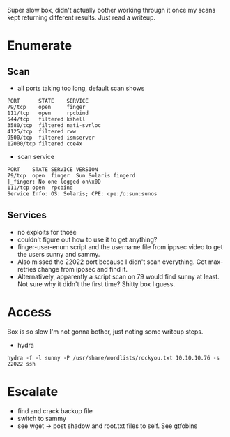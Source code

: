 Super slow box, didn't actually bother working through it once my scans kept returning different results. Just read a writeup. 
# Enumerate

## Scan

* all ports taking too long, default scan shows 

```
PORT      STATE    SERVICE
79/tcp    open     finger
111/tcp   open     rpcbind
544/tcp   filtered kshell
3580/tcp  filtered nati-svrloc
4125/tcp  filtered rww
9500/tcp  filtered ismserver
12000/tcp filtered cce4x
```

* scan service

```
PORT    STATE SERVICE VERSION
79/tcp  open  finger  Sun Solaris fingerd
|_finger: No one logged on\x0D
111/tcp open  rpcbind
Service Info: OS: Solaris; CPE: cpe:/o:sun:sunos
```

## Services

* no exploits for those 
* couldn't figure out how to use it to get anything? 
* finger-user-enum script and the username file from ippsec video to get the users sunny and sammy. 
* Also missed the 22022 port because I didn't scan everything. Got max-retries change from ippsec and find it. 
* Alternatively, apparently a script scan on 79 would find sunny at least. Not sure why it didn't the first time? Shitty box I guess. 

# Access

Box is so slow I'm not gonna bother, just noting some writeup steps. 

* hydra

```
hydra -f -l sunny -P /usr/share/wordlists/rockyou.txt 10.10.10.76 -s 22022 ssh
```

# Escalate

* find and crack backup file
* switch to sammy
* see wget -> post shadow and root.txt files to self. See gtfobins



